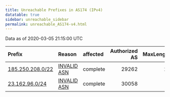 ```yaml
---
title: Unreachable Prefixes in AS174 (IPv4)
datatable: true
sidebar: unreachable_sidebar
permalink: unreachable_AS174-v4.html
---
```


Data as of 2020-03-05 21:15:00 UTC


<div class="datatable-begin"></div>

| Prefix                                                     | Reason                                                                                                | affected   |   Authorized AS |   MaxLength | Anchor                                         |   unreachable /24s |
|:-----------------------------------------------------------|:------------------------------------------------------------------------------------------------------|:-----------|----------------:|------------:|:-----------------------------------------------|-------------------:|
| [185.250.208.0/22](https://stat.ripe.net/185.250.208.0/22) | [INVALID ASN](https://rpki-validator.ripe.net/announcement-preview?asn=AS174&prefix=185.250.208.0/22) | complete   |           29262 |          22 | [RIPE](unreachable_RIPE_NCC_RPKI_Root-v4.html) |                  4 |
| [23.162.96.0/24](https://stat.ripe.net/23.162.96.0/24)     | [INVALID ASN](https://rpki-validator.ripe.net/announcement-preview?asn=AS174&prefix=23.162.96.0/24)   | complete   |           30058 |           0 | [ARIN](unreachable_ARIN-v4.html)               |                  1 |

<div class="datatable-end"></div>